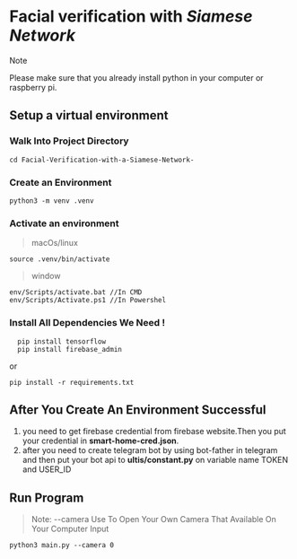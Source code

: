 # Facial verification with ***Siamese Network***

> [!NOTE]
> Please make sure that you already install python in your computer or raspberry pi.

## Setup a virtual environment

### Walk Into Project Directory

`cd Facial-Verification-with-a-Siamese-Network-`

### Create an Environment

`python3 -m venv .venv`

### Activate an environment

> macOs/linux

`source .venv/bin/activate`

> window

```
env/Scripts/activate.bat //In CMD
env/Scripts/Activate.ps1 //In Powershel
````

### Install All Dependencies We Need !

```
  pip install tensorflow
  pip install firebase_admin
```

or

`pip install -r requirements.txt`

## After You Create An Environment Successful

1. you need to get firebase credential from firebase website.Then you put your credential in **smart-home-cred.json**.
2. after you need to create telegram bot by using bot-father in telegram and then put your bot api to **ultis/constant.py** on variable name TOKEN and USER_ID


## Run Program

> Note: --camera Use To Open Your Own Camera That Available On Your Computer Input

`python3 main.py --camera 0`









